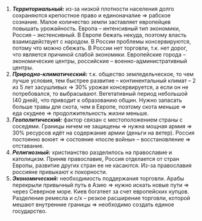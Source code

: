 1. **_Территориальный:_** из-за низкой плотности населения долго сохраняются крепостное право и единоначалие => рабское сознание. Малое количество земли заставляет европейцев повышать урожайность. Европа – интенсивный тип экономики, Россия – экстенсивный. В Европе бежать некуда, поэтому власть взаимодействует с народом. В России проблемы консервируются, потому что можно сбежать. В России нет торговли, т.к. нет дорог, что является причиной слабой экономики. Европейские города – экономические центры, российские – военно-административный центры.
2. **_Природно-климатический:_** т.к. общество земледельческое, то чем лучше условия, тем быстрее развитие – континентальный климат – 2 из 5 лет засушливых => 30% урожая консервируется, а если он не потребовался, то выбрасывают. Вегетативный период небольшой (40 дней), что приводит к образованию общин. Нужно запасать больше травы для скота, чем в Европе, поэтому скота меньше => еда скуднее => продолжительность жизни меньше.
3. **_Геополитический:_** фактор связан с местоположением страны с соседями. Границы ничем не защищены => нужна мощная армия => 30% ресурсов идёт на содержание армии (деньги на ветер). Россия постоянно воюет => состояние «после войны» – восстановление => отставание.
4. **_Религиозный:_** христианство разделилось на православие и католицизм. Приняв православие, Россия отделается от стран Европы, развитие других стран ее не касаются. Из-за православия россияне привыкают к покорности.
5. **_Экономический:_** необходимость поддержания торговли. Арабы перекрыли привычный путь в Азию => нужно искать новые пути => через Северное море. Киев богатеет за счет европейских купцов. Разделение ремесла и с/х – резкое расширение торговли, которой мешают внутренние границы => необходимо создать единое государство.